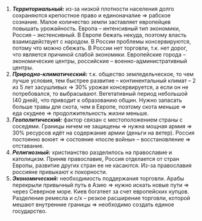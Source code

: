 1. **_Территориальный:_** из-за низкой плотности населения долго сохраняются крепостное право и единоначалие => рабское сознание. Малое количество земли заставляет европейцев повышать урожайность. Европа – интенсивный тип экономики, Россия – экстенсивный. В Европе бежать некуда, поэтому власть взаимодействует с народом. В России проблемы консервируются, потому что можно сбежать. В России нет торговли, т.к. нет дорог, что является причиной слабой экономики. Европейские города – экономические центры, российские – военно-административный центры.
2. **_Природно-климатический:_** т.к. общество земледельческое, то чем лучше условия, тем быстрее развитие – континентальный климат – 2 из 5 лет засушливых => 30% урожая консервируется, а если он не потребовался, то выбрасывают. Вегетативный период небольшой (40 дней), что приводит к образованию общин. Нужно запасать больше травы для скота, чем в Европе, поэтому скота меньше => еда скуднее => продолжительность жизни меньше.
3. **_Геополитический:_** фактор связан с местоположением страны с соседями. Границы ничем не защищены => нужна мощная армия => 30% ресурсов идёт на содержание армии (деньги на ветер). Россия постоянно воюет => состояние «после войны» – восстановление => отставание.
4. **_Религиозный:_** христианство разделилось на православие и католицизм. Приняв православие, Россия отделается от стран Европы, развитие других стран ее не касаются. Из-за православия россияне привыкают к покорности.
5. **_Экономический:_** необходимость поддержания торговли. Арабы перекрыли привычный путь в Азию => нужно искать новые пути => через Северное море. Киев богатеет за счет европейских купцов. Разделение ремесла и с/х – резкое расширение торговли, которой мешают внутренние границы => необходимо создать единое государство.